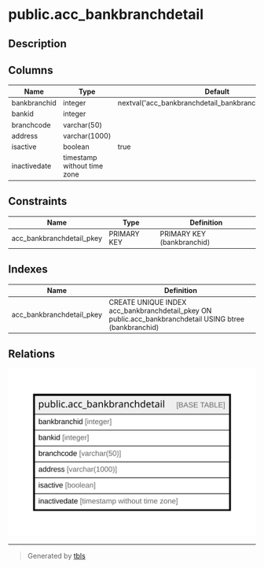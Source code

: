 # public.acc_bankbranchdetail

## Description

## Columns

| Name | Type | Default | Nullable | Children | Parents | Comment |
| ---- | ---- | ------- | -------- | -------- | ------- | ------- |
| bankbranchid | integer | nextval('acc_bankbranchdetail_bankbranchid_seq'::regclass) | false |  |  |  |
| bankid | integer |  | false |  |  |  |
| branchcode | varchar(50) |  | true |  |  |  |
| address | varchar(1000) |  | true |  |  |  |
| isactive | boolean | true | true |  |  |  |
| inactivedate | timestamp without time zone |  | true |  |  |  |

## Constraints

| Name | Type | Definition |
| ---- | ---- | ---------- |
| acc_bankbranchdetail_pkey | PRIMARY KEY | PRIMARY KEY (bankbranchid) |

## Indexes

| Name | Definition |
| ---- | ---------- |
| acc_bankbranchdetail_pkey | CREATE UNIQUE INDEX acc_bankbranchdetail_pkey ON public.acc_bankbranchdetail USING btree (bankbranchid) |

## Relations

![er](public.acc_bankbranchdetail.svg)

---

> Generated by [tbls](https://github.com/k1LoW/tbls)
